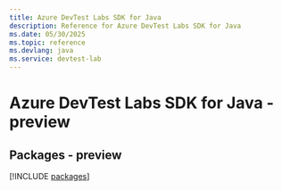 ```yaml
---
title: Azure DevTest Labs SDK for Java
description: Reference for Azure DevTest Labs SDK for Java
ms.date: 05/30/2025
ms.topic: reference
ms.devlang: java
ms.service: devtest-lab
---
```

# Azure DevTest Labs SDK for Java - preview
## Packages - preview
[!INCLUDE [packages](devtest-labs-index.md)]